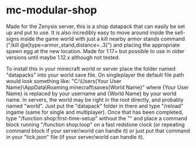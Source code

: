 # mc-modular-shop
Made for the Zenysis server, this is a shop datapack that can easily be set up and put to use. It is also incredibly easy to move around inside the sell-signs inside the game world with just a kill nearby armor stands command ("/kill @e[type=armor_stand,distance=..3]") and placing the appropriate spawn egg at the new location. Made for 1.17+ but possible to use in older versions until maybe 1.12.x although not tested.

To install this in your minecraft world or server place the folder named "datapacks" into your world save file. On singleplayer the default file path would look something like: "C:\Users\{Your User Name}\AppData\Roaming\.minecraft\saves\{World Name}" where {Your User Name} is replaced by your username and {World Name} by your world name.
In servers, the world may be right in the root directly, and probably named "world". Just put the "datapack" folder in there and type "/reload" ingame (same for single and multiplayer).
Once that has been completed, type "/function shop:first-time-setup" without the "" and place a command block running "/function shop:loop" on a fast redstone clock (or repeating command block if your server/world can handle it) or just put that command in your "tick.json" file (if your server/world can handle it).
